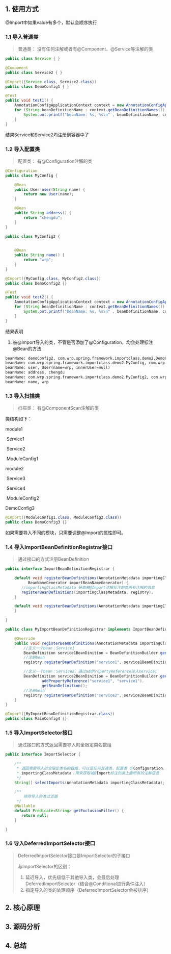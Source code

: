 ## 1. 使用方式
@Import中如果value有多个，默认会顺序执行
### 1.1 导入普通类
> 普通类： 没有任何注解或者有@Component、@Service等注解的类
> 
```java
public class Service { }

@Component
public class Service2 { }

@Import({Service.class, Service2.class})
public class DemoConfig1 { }

@Test
public void test1() {
    AnnotationConfigApplicationContext context = new AnnotationConfigApplicationContext(DemoConfig1.class);
    for (String beanDefinitionName : context.getBeanDefinitionNames()) {
        System.out.printf("beanName: %s, %s\n" , beanDefinitionName, context.getBean(beanDefinitionName));
    }
}
```

结果Service和Service2均注册到容器中了

### 1.2 导入配置类

> 配置类： 有@Configuration注解的类

```java
@Configuration
public class MyConfig {

	@Bean
	public User user(String name) {
		return new User(name);
	}

	@Bean
	public String address() {
		return "chengdu";
	}
}

public class MyConfig2 {

	
    @Bean
	public String name() {
		return "wrp";
	}
}

@Import({MyConfig.class, MyConfig2.class})
public class DemoConfig2 {}

@Test
public void test2() {
    AnnotationConfigApplicationContext context = new AnnotationConfigApplicationContext(DemoConfig2.class);
    for (String beanDefinitionName : context.getBeanDefinitionNames()) {
        System.out.printf("beanName: %s, %s\n" , beanDefinitionName, context.getBean(beanDefinitionName));
    }
}
```

结果表明

1. 被@Import导入的类，不管是否添加了@Configuration，均会处理标注@Bean的方法

```tex
beanName: demoConfig2, com.wrp.spring.framework.importclass.demo2.DemoConfig2@dab48d3
beanName: com.wrp.spring.framework.importclass.demo2.MyConfig, com.wrp.spring.framework.importclass.demo2.MyConfig$$SpringCGLIB$$0@58a2b4c
beanName: user, User(name=wrp, innerUser=null)
beanName: address, chengdu
beanName: com.wrp.spring.framework.importclass.demo2.MyConfig2, com.wrp.spring.framework.importclass.demo2.MyConfig2@7159a5cd
beanName: name, wrp
```

### 1.3 导入扫描类
> 扫描类： 有@ComponentScan注解的类

类结构如下：

module1

​	Service1

​	Service2

​	ModuleConfig1

module2

​	Service3

​	Service4

​	ModuleConfig2

DemoConfig3

```java
@Import({ModuleConfig1.class, ModuleConfig2.class})
public class DemoConfig3 {}
```

如果需要导入不同的模块，只需要调整@Import的属性即可。

### 1.4 导入ImportBeanDefinitionRegistrar接口

> 通过接口的方式注册BeanDefinition
> 

```java
public interface ImportBeanDefinitionRegistrar {

    default void registerBeanDefinitions(AnnotationMetadata importingClassMetadata, BeanDefinitionRegistry registry,
          BeanNameGenerator importBeanNameGenerator) {
       //importingClassMetadata 获取被@Import注解标注的类所有注解的信息
       registerBeanDefinitions(importingClassMetadata, registry);
    }

    default void registerBeanDefinitions(AnnotationMetadata importingClassMetadata, BeanDefinitionRegistry registry) {
    }

}
```

```java
public class MyImportBeanDefinitionRegistrar implements ImportBeanDefinitionRegistrar {

	@Override
	public void registerBeanDefinitions(AnnotationMetadata importingClassMetadata, BeanDefinitionRegistry registry) {
		//定义一个bean：Service1
		BeanDefinition service1BeanDinition = BeanDefinitionBuilder.genericBeanDefinition(Service1.class).getBeanDefinition();
		//注册bean
		registry.registerBeanDefinition("service1", service1BeanDinition);

		//定义一个bean：Service2，通过addPropertyReference注入service1
		BeanDefinition service2BeanDinition = BeanDefinitionBuilder.genericBeanDefinition(Service2.class).
				addPropertyReference("service1", "service1").
				getBeanDefinition();
		//注册bean
		registry.registerBeanDefinition("service2", service2BeanDinition);
	}
}

@Import({MyImportBeanDefinitionRegistrar.class})
public class MainConfig4 {}
```

### 1.5 导入ImportSelector接口

> 通过接口的方式返回需要导入的全限定类名数组
> 

```java
public interface ImportSelector {

    /**
     * 返回需要导入的全限定类名的数组，可以是任何普通类，配置类（@Configuration、@Bean、@ComponentScan等标注的类）
     * importingClassMetadata：用来获取被@Import标注的类上面所有的注解信息
     */
    String[] selectImports(AnnotationMetadata importingClassMetadata);

    /**
		排除导入的类过滤器
     */
    @Nullable
    default Predicate<String> getExclusionFilter() {
       return null;
    }

}
```

### 1.6 导入DeferredImportSelector接口

> DeferredImportSelector接口是ImportSelector的子接口
> 
> 与ImportSelector的区别：
> 1. 延迟导入，优先级低于其他导入类，会最后处理DeferredImportSelector（结合@Conditional进行条件注入）
> 2. 指定导入的类的处理顺序（DeferredImportSelector会被排序）
> 





## 2. 核心原理

## 3. 源码分析


## 4. 总结

